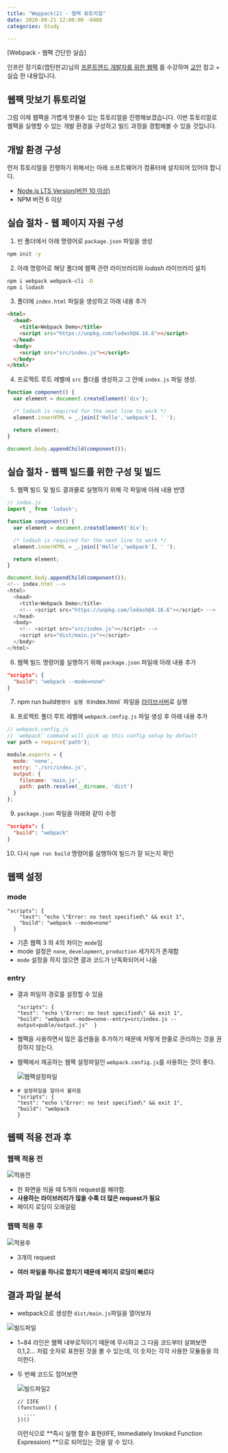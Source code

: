 ```yaml
---
title: "Weppack(2) - 웹팩 튜토리얼"
date: 2020-09-21 12:00:00 -0400
categories: Study

---
```


[Webpack - 웹팩 간단한 실습]

인프런 장기효(캡틴판교)님의 [프론트엔드 개발자를 위한 웹팩](https://www.inflearn.com/instructors/54224/courses/?utm_source=vuepress&utm_medium=githubio&utm_campaign=captianpangyo&utm_term=banner) 를 수강하며 [교안](https://joshua1988.github.io/webpack-guide/) 참고 + 실습 한 내용입니다.



## 웹팩 맛보기 튜토리얼

그럼 이제 웹팩을 가볍게 맛볼수 있는 튜토리얼을 진행해보겠습니다. 이번 튜토리얼로 웹팩을 실행할 수 있는 개발 환경을 구성하고 빌드 과정을 경험해볼 수 있을 것입니다.

## 개발 환경 구성

먼저 튜토리얼을 진행하기 위해서는 아래 소프트웨어가 컴퓨터에 설치되어 있어야 합니다.

- [Node.js LTS Version(버전 10 이상)](https://nodejs.org/en/)
- NPM 버전 6 이상

## 실습 절차 - 웹 페이지 자원 구성

1. 빈 폴더에서 아래 명령어로 `package.json` 파일을 생성

```bash
npm init -y
```

2. 아래 명령어로 해당 폴더에 웹팩 관련 라이브러리와 *lodash* 라이브러리 설치

```bash
npm i webpack webpack-cli -D
npm i lodash
```

3. 폴더에 `index.html` 파일을 생성하고 아래 내용 추가

```html
<html>
  <head>
    <title>Webpack Demo</title>
    <script src="https://unpkg.com/lodash@4.16.6"></script>
  </head>
  <body>
    <script src="src/index.js"></script>
  </body>
</html>
```

4. 프로젝트 루트 레벨에 `src` 폴더를 생성하고 그 안에 `index.js` 파일 생성.

```js
function component() {
  var element = document.createElement('div');

  /* lodash is required for the next line to work */
  element.innerHTML = _.join(['Hello','webpack'], ' ');

  return element;
}

document.body.appendChild(component());
```

## 실습 절차 - 웹팩 빌드를 위한 구성 및 빌드

5. 웹팩 빌드 및 빌드 결과물로 실행하기 위해 각 파일에 아래 내용 반영

```js
// index.js
import _ from 'lodash';

function component() {
  var element = document.createElement('div');

  /* lodash is required for the next line to work */
  element.innerHTML = _.join(['Hello','webpack'], ' ');

  return element;
}

document.body.appendChild(component());
<!-- index.html -->
<html>
  <head>
    <title>Webpack Demo</title>
    <!-- <script src="https://unpkg.com/lodash@4.16.6"></script> -->
  </head>
  <body>
    <!-- <script src="src/index.js"></script> -->
    <script src="dist/main.js"></script>
  </body>
</html>
```

6. 웹팩 빌드 명령어를 실행하기 위해 `package.json` 파일에 아래 내용 추가

```json
"scripts": {
  "build": "webpack --mode=none"
}
```

7. npm run build` 명령어 실행 후 `index.html` 파일을 [라이브서버](https://marketplace.visualstudio.com/items?itemName=ritwickdey.LiveServer)로 실행

8. 프로젝트 폴더 루트 레벨에 `webpack.config.js` 파일 생성 후 아래 내용 추가

```js
// webpack.config.js
// `webpack` command will pick up this config setup by default
var path = require('path');

module.exports = {
  mode: 'none',
  entry: './src/index.js',
  output: {
    filename: 'main.js',
    path: path.resolve(__dirname, 'dist')
  }
};
```

9. `package.json` 파일을 아래와 같이 수정

```json
"scripts": {
  "build": "webpack"
}
```

10. 다시 `npm run build` 명령어를 실행하여 빌드가 잘 되는지 확인



## 웹팩 설정

### mode

```
"scripts": {
    "test": "echo \"Error: no test specified\" && exit 1",
    "build": "webpack --mode=none"
  }
```

- 기존 웹팩 3 와 4의 차이는 `mode`임 
- mode 설정은 `none`, `development`, `production` 세가지가 존재함
- `mode` 설정을 하지 않으면 결과 코드가 난독화되어서 나옴

### entry

- 결과 파일의 경로를 설정할 수 있음

  ```
  "scripts": {    
  "test": "echo \"Error: no test specified\" && exit 1",    
  "build": "webpack --mode=none--entry=src/index.js --output=puble/output.js"  }
  ```

- 웹팩을 사용하면서 많은 옵션들을 추가하기 때문에 저렇게 한줄로 관리하는 것을 권장하지 않는다.

- 웹팩에서 제공하는 웹팩 설정파일인 `webpack.config.js`를 사용하는 것이 좋다.

  ![웹팩설정파일](../../assets\images\study\webpack\웹팩설정파일.PNG)

- ```
  # 설정파일을 알아서 불러옴
  "scripts": {    
  "test": "echo \"Error: no test specified\" && exit 1",    
  "build": "webpack 
  }
  ```



## 웹팩 적용 전과 후

### 웹팩 적용 전

![적용전](../../assets\images\study\webpack\적용전.PNG)

- 한 화면을 띄울 때 5개의 request를 해야함.
- **사용하는 라이브러리가 많을 수록 더 많은 request가 필요**
- 페이지 로딩이 오래걸림

### 웹팩 적용 후

![적용후](../../assets\images\study\webpack\적용후.PNG)

- 3개의 request

- **여러 파일을 하나로 합치기 때문에 페이지 로딩이 빠르다**

## 결과 파일 분석

- webpack으로 생성한 `dist/main.js`파일을 열어보자

![빌드파일](../../assets\images\study\webpack\빌드파일.PNG)

- 1~84 라인은 웹팩 내부로직이기 때문에 무시하고 그 다음 코드부터 살펴보면 0,1,2... 처럼 숫자로 표현된 것을 볼 수 있는데, 이 숫자는 각각 사용한 모듈들을 의미한다.

- 두 번째 코드도 접어보면

  ![빌드파일2](../../assets\images\study\webpack\빌드파일2.PNG)

  ```
  // IIFE
  (functuon() {
  	....
  })()
  ```

  이런식으로 **즉시 실행 함수 표현(IIFE, Immediately Invoked Function Expression) **으로 되어있는 것을 알 수 있다.

